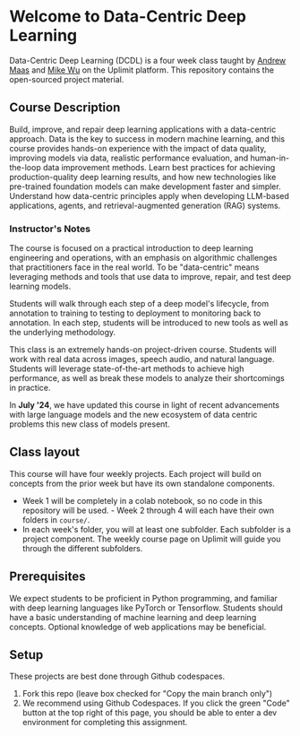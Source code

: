 # Welcome to Data-Centric Deep Learning

Data-Centric Deep Learning (DCDL) is a four week class taught by [Andrew Maas](https://www.linkedin.com/in/andrewleemaas/) and [Mike Wu](https://www.mikehwu.com/) on the Uplimit platform. This repository contains the open-sourced project material.

## Course Description

Build, improve, and repair deep learning applications with a data-centric approach. Data is the key to success in modern machine learning, and this course provides hands-on experience with the impact of data quality, improving models via data, realistic performance evaluation, and human-in-the-loop data improvement methods. Learn best practices for achieving production-quality deep learning results, and how new technologies like pre-trained foundation models can make development faster and simpler. Understand how data-centric principles apply when developing LLM-based applications, agents, and retrieval-augmented generation (RAG) systems.

### Instructor's Notes

The course is focused on a practical introduction to deep learning engineering and operations, with an emphasis on algorithmic challenges that practitioners face in the real world. To be "data-centric" means leveraging methods and tools that use data to improve, repair, and test deep learning models. 

Students will walk through each step of a deep model's lifecycle, from annotation to training to testing to deployment to monitoring back to annotation. In each step, students will be introduced to new tools as well as the underlying methodology. 

This class is an extremely hands-on project-driven course. Students will work with real data across images, speech audio, and natural language. Students will leverage state-of-the-art methods to achieve high performance, as well as break these models to analyze their shortcomings in practice.  

In **July '24**, we have updated this course in light of recent advancements with large language models and the new ecosystem of data centric problems this new class of models present.

## Class layout 

This course will have four weekly projects. Each project will build on concepts from the prior week but have its own standalone components. 
- Week 1 will be completely in a colab notebook, so no code in this repository will be used. - Week 2 through 4 will each have their own folders in `course/`. 
- In each week's folder, you will at least one subfolder. Each subfolder is a project component. The weekly course page on Uplimit will guide you through the different subfolders. 

## Prerequisites

We expect students to be proficient in Python programming, and familiar with deep learning languages like PyTorch or Tensorflow. Students should have a basic understanding of machine learning and deep learning concepts. Optional knowledge of web applications may be beneficial.

## Setup

These projects are best done through Github codespaces. 

1. Fork this repo (leave box checked for "Copy the main branch only")
2. We recommend using Github Codespaces. If you click the green "Code" button at the top right of this page, you should be able to enter a dev environment for completing this assignment.
